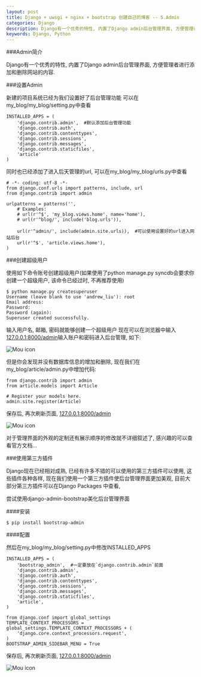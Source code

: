 ```yaml
---
layout: post
title: Django + uwsgi + nginx + bootstrap 创建自己的博客 -- 5.Admin
categories: Django
description: Django有一个优秀的特性, 内置了Django admin后台管理界面, 方便管理者进行添加和删除网站的内容.
keywords: Django, Python
---
```


###Admin简介

Django有一个优秀的特性, 内置了Django admin后台管理界面, 方便管理者进行添加和删除网站的内容.

###设置Admin

新建的项目系统已经为我们设置好了后台管理功能
可以在my_blog/my_blog/setting.py中查看
```
INSTALLED_APPS = (
    'django.contrib.admin',  #默认添加后台管理功能
    'django.contrib.auth',
    'django.contrib.contenttypes',
    'django.contrib.sessions',
    'django.contrib.messages',
    'django.contrib.staticfiles',
    'article'
)
```

同时也已经添加了进入后天管理的url, 可以在my_blog/my_blog/urls.py中查看
```
# -*- coding: utf-8 -*-
from django.conf.urls import patterns, include, url
from django.contrib import admin

urlpatterns = patterns('',
    # Examples:
    # url(r'^$', 'my_blog.views.home', name='home'),
    # url(r'^blog/', include('blog.urls')),

    url(r'^admin/', include(admin.site.urls)),  #可以使用设置好的url进入网站后台
    url(r'^$', 'article.views.home'),
)
```

###创建超级用户

使用如下命令账号创建超级用户(如果使用了python manage.py syncdb会要求你创建一个超级用户, 该命令已经过时, 不再推荐使用)
```
$ python manage.py createsuperuser
Username (leave blank to use 'andrew_liu'): root
Email address:
Password:
Password (again):
Superuser created successfully.
```

输入用户名, 邮箱, 密码就能够创建一个超级用户 现在可以在浏览器中输入[127.0.0.1:8000/admin](http://127.0.0.1:8000/admin)输入账户和密码进入后台管理, 如下:

![Mou icon](http://upload-images.jianshu.io/upload_images/1224641-242b031430e8a0bc.png?imageMogr2/auto-orient/strip%7CimageView2/2/w/1240)

但是你会发现并没有数据库信息的增加和删除, 现在我们在my_blog/article/admin.py中增加代码:
```
from django.contrib import admin
from article.models import Article

# Register your models here.
admin.site.register(Article)
```

保存后, 再次刷新页面, [127.0.0.1:8000/admin](http://127.0.0.1:8000)

![Mou icon](http://upload-images.jianshu.io/upload_images/1224641-57d16d8299563ddd.png?imageMogr2/auto-orient/strip%7CimageView2/2/w/1240)

对于管理界面的外观的定制还有展示顺序的修改就不详细叙述了, 感兴趣的可以查看官方文档...

###使用第三方插件

Django现在已经相对成熟, 已经有许多不错的可以使用的第三方插件可以使用, 这些插件各种各样, 现在我们使用一个第三方插件使后台管理界面更加美观, 目前大部分第三方插件可以在Django Packages 中查看,

尝试使用django-admin-bootstrap美化后台管理界面

####安装

```
$ pip install bootstrap-admin
```

####配置

然后在my_blog/my_blog/setting.py中修改INSTALLED_APPS

```
INSTALLED_APPS = (
    'bootstrap_admin',  #一定要放在`django.contrib.admin`前面
    'django.contrib.admin',
    'django.contrib.auth',
    'django.contrib.contenttypes',
    'django.contrib.sessions',
    'django.contrib.messages',
    'django.contrib.staticfiles',
    'article',
)

from django.conf import global_settings
TEMPLATE_CONTEXT_PROCESSORS = global_settings.TEMPLATE_CONTEXT_PROCESSORS + (
    'django.core.context_processors.request',
)
BOOTSTRAP_ADMIN_SIDEBAR_MENU = True
```

保存后, 再次刷新页面, [127.0.0.1:8000/admin](http://127.0.0.1:8000/admin)

![Mou icon](http://upload-images.jianshu.io/upload_images/1224641-d0954fa5e9e13e83.png?imageMogr2/auto-orient/strip%7CimageView2/2/w/1240)